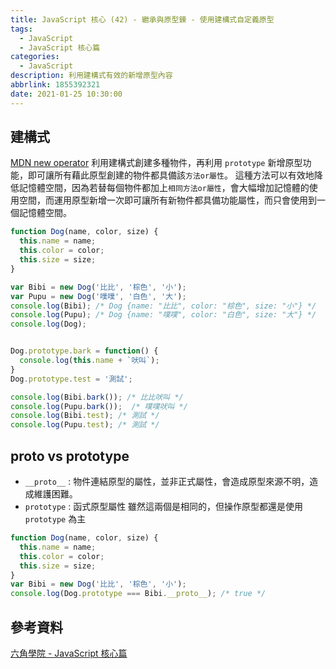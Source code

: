 ```yaml
---
title: JavaScript 核心 (42) - 繼承與原型鍊 - 使用建構式自定義原型
tags:
  - JavaScript
  - JavaScript 核心篇
categories:
  - JavaScript
description: 利用建構式有效的新增原型內容
abbrlink: 1855392321
date: 2021-01-25 10:30:00
---
```

## 建構式

[MDN new operator](https://developer.mozilla.org/en-US/docs/Web/JavaScript/Reference/Operators/new)
利用建構式創建多種物件，再利用 `prototype` 新增原型功能，即可讓所有藉此原型創建的物件都具備該`方法or屬性`。
這種方法可以有效地降低記憶體空間，因為若替每個物件都加上`相同方法or屬性`，會大幅增加記憶體的使用空間，而運用原型新增一次即可讓所有新物件都具備功能屬性，而只會使用到一個記憶體空間。

``` JavaScript
function Dog(name, color, size) {
  this.name = name;
  this.color = color;
  this.size = size;
}

var Bibi = new Dog('比比', '棕色', '小');
var Pupu = new Dog('噗噗', '白色', '大');
console.log(Bibi); /* Dog {name: "比比", color: "棕色", size: "小"} */
console.log(Pupu); /* Dog {name: "噗噗", color: "白色", size: "大"} */
console.log(Dog);


Dog.prototype.bark = function() {
  console.log(this.name + `吠叫`);
}
Dog.prototype.test = '測試';

console.log(Bibi.bark()); /* 比比吠叫 */
console.log(Pupu.bark());  /* 噗噗吠叫 */
console.log(Bibi.test); /* 測試 */
console.log(Pupu.test); /* 測試 */
```

## __proto__ vs prototype

* `__proto__` : 物件連結原型的屬性，並非正式屬性，會造成原型來源不明，造成維護困難。
* `prototype` : 函式原型屬性
雖然這兩個是相同的，但操作原型都還是使用 `prototype` 為主

``` JavaScript
function Dog(name, color, size) {
  this.name = name;
  this.color = color;
  this.size = size;
}
var Bibi = new Dog('比比', '棕色', '小');
console.log(Dog.prototype === Bibi.__proto__); /* true */
```

## 參考資料

[六角學院 - JavaScript 核心篇](https://www.hexschool.com/courses/js-core.html)
